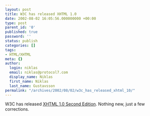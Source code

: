 ```yaml
---
layout: post
title: W3C has released XHTML 1.0
date: 2002-08-02 16:05:56.000000000 +00:00
type: post
parent_id: '0'
published: true
password: ''
status: publish
categories: []
tags:
- HTML/XHTML
meta: {}
author:
  login: niklas
  email: niklas@protocol7.com
  display_name: Niklas
  first_name: Niklas
  last_name: Gustavsson
permalink: "/archives/2002/08/02/w3c_has_released_xhtml_10/"
---
```

W3C has released [XHTML 1.0 Second Edition](http://www.w3.org/TR/2002/REC-xhtml1-20020801/#issues). Nothing new, just a few corrections.


